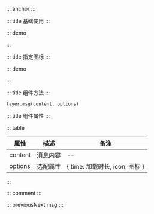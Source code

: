 ::: anchor
:::

::: title 基础使用
:::

::: demo

<template>
    <lay-button type="primary" @click="openMsg">普通消息</lay-button>
</template>

<script>
import { layer } from "@layui/layer-vue"

export default {
  setup() {
    const openMsg = function() {
        layer.msg("普通消息", { time: 1000 })
    }
    return {
        openMsg
    }
  }
}
</script>

:::

::: title 指定图标
:::

::: demo

<template>
    <lay-button type="primary" @click="openSuccess">成功消息</lay-button>
    <lay-button type="primary" @click="openFailure">失败消息</lay-button>
    <lay-button type="primary" @click="openWarning">警告消息</lay-button>
    <lay-button type="primary" @click="openPrimary">详情消息</lay-button>
    <lay-button type="primary" @click="openLoading">加载消息</lay-button>
</template>

<script>
import { layer } from "@layui/layer-vue"

export default {
  setup() {
    const openSuccess = function() {
        layer.msg("成功消息", { icon : 1, time: 100000})
    }
    const openFailure = function() {
        layer.msg("失败消息", { icon : 2, time: 1000})
    }
    const openWarning = function() {
        layer.msg("警告消息", { icon : 3, time: 1000})
    }
    const openPrimary = function() {
        layer.msg("详情消息", { icon : 4, time: 1000})
    }
    const openLoading = function() {
        layer.msg("加载消息", { icon : 16, time: 1000})
    }
    return {
        openSuccess, openFailure, openWarning, openPrimary, openLoading
    }
  }
}
</script>

:::

::: title 组件方法
:::

```
layer.msg(content, options)
```

::: title 组件属性
:::

::: table

| 属性                | 描述   | 备注 |
| ------------------- | ------ | ----|
| content | 消息内容 | -- |
| options | 选配属性 | { time: 加载时长, icon: 图标 }   |

:::

::: comment
:::

::: previousNext msg
:::